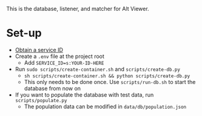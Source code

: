 This is the database, listener, and matcher for Alt Viewer.

# Set-up

- [Obtain a service ID](https://census.daybreakgames.com/#devSignup)
- Create a `.env` file at the project root
  - Add `SERVICE_ID=s:YOUR-ID-HERE`
- Run `sudo scripts/create-container.sh` and `scripts/create-db.py`
  - `sh scripts/create-container.sh && python scripts/create-db.py`
  - This only needs to be done once. Use `scripts/run-db.sh` to start the database from now on
- If you want to populate the database with test data, run `scripts/populate.py`
  - The population data can be modified in `data/db/population.json`
